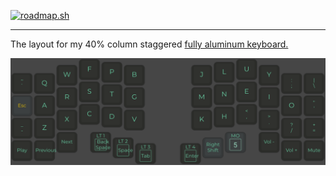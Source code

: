 [![roadmap.sh](https://roadmap.sh/card/wide/673faf855434bf319a1b7cc3?variant=dark&roadmaps=frontend%2Cbackend%2Cfull-stack%2Creact)](https://roadmap.sh)

---

The layout for my 40% column staggered [fully aluminum keyboard.](https://github.com/foostan/corneliuskbd)

![Cornelius Layout](cornelius.png)
